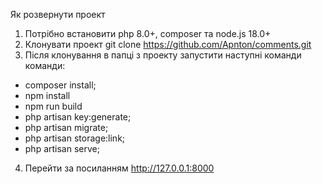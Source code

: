 Як розвернути проект
1) Потрібно встановити php 8.0+, composer та node.js 18.0+
2) Клонувати проект git clone https://github.com/Apnton/comments.git
3) Після клонування в папці з проекту запустити наступні команди команди:
- composer install;
- npm install
- npm run build
- php artisan key:generate;
- php artisan migrate;
- php artisan storage:link;
- php artisan serve;
4) Перейти за посиланням http://127.0.0.1:8000
